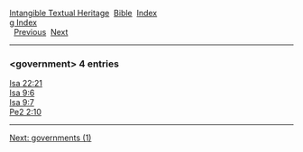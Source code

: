 [Intangible Textual Heritage](../../index)  [Bible](../index) 
[Index](index)   
[g Index](_g_)  
  [Previous](c04877)  [Next](c04879) 

------------------------------------------------------------------------

### &lt;government&gt; 4 entries

[Isa 22:21](../kjv/isa022.htm#021)  
[Isa 9:6](../kjv/isa009.htm#006)  
[Isa 9:7](../kjv/isa009.htm#007)  
[Pe2 2:10](../kjv/pe2002.htm#010)  

------------------------------------------------------------------------

[Next: governments (1)](c04879)
